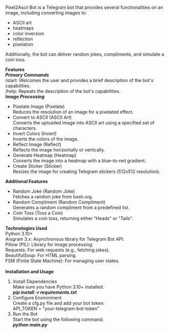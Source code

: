 Pixel2Ascii Bot is a Telegram bot that provides several functionalities on an image, including converting images to:
* ASCII art<br>
* heatmaps<br>
* color inversion<br>
* reflection<br>
* pixelation<br>

Additionally, the bot can deliver random jokes, compliments, and simulate a coin toss.<br>

**Features**<br>
***Primary Commands***<br>
/start: Welcomes the user and provides a brief description of the bot's capabilities.<br>
/help: Repeats the description of the bot's capabilities.<br>
***Image Processing***<br>
* Pixelate Image (Pixelate)<br>
Reduces the resolution of an image for a pixelated effect.<br>
* Convert to ASCII (ASCII Art)<br>
Converts the uploaded image into ASCII art using a specified set of characters.<br>
* Invert Colors (Invert)<br>
Inverts the colors of the image.<br>
* Reflect Image (Reflect)<br>
Reflects the image horizontally or vertically.<br>
* Generate Heatmap (Heatmap)<br>
Converts the image into a heatmap with a blue-to-red gradient.<br>
* Create Sticker (Sticker)<br>
Resizes the image for creating Telegram stickers (512x512 resolution).<br>

**Additional Features**<br>
* Random Joke (Random Joke)<br>
Fetches a random joke from bash.org.<br>
* Random Compliment (Random Compliment)<br>
Generates a random compliment from a predefined list.<br>
* Coin Toss (Toss a Coin)<br>
Simulates a coin toss, returning either "Heads" or "Tails".<br>

**Technologies Used**<br>
Python 3.10+<br>
Aiogram 3.x: Asynchronous library for Telegram Bot API.<br>
Pillow (PIL): Library for image processing.<br>
Requests: For web requests (e.g., fetching jokes).<br>
BeautifulSoup: For HTML parsing.<br>
FSM (Finite State Machine): For managing user states.<br><br>
**Installation and Usage**<br>
1. Install Dependencies<br>
Make sure you have Python 3.10+ installed.<br>
***pip install -r requirements.txt***<br>
2. Configure Environment<br>
Create a cfg.py file and add your bot token:<br>
API_TOKEN = "your-telegram-bot-token"<br>
3. Run the Bot<br>
Start the bot using the following command:<br>
***python main.py***<br>
